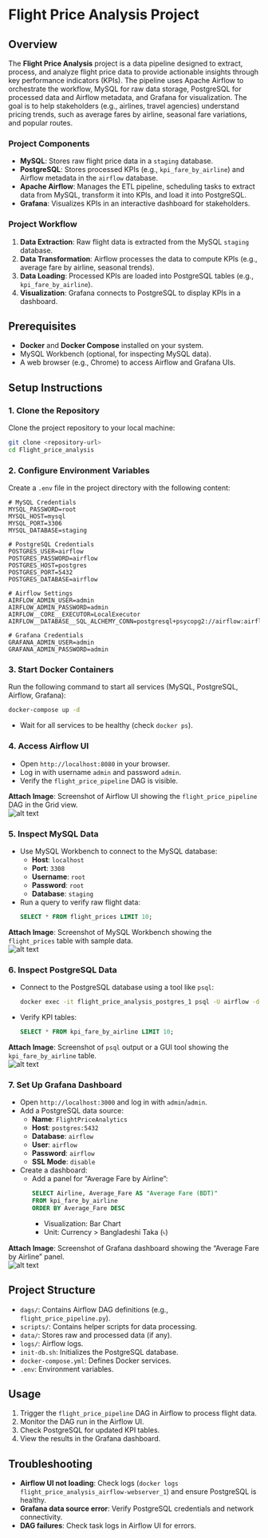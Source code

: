 # Flight Price Analysis Project

## Overview

The **Flight Price Analysis** project is a data pipeline designed to extract, process, and analyze flight price data to provide actionable insights through key performance indicators (KPIs). The pipeline uses Apache Airflow to orchestrate the workflow, MySQL for raw data storage, PostgreSQL for processed data and Airflow metadata, and Grafana for visualization. The goal is to help stakeholders (e.g., airlines, travel agencies) understand pricing trends, such as average fares by airline, seasonal fare variations, and popular routes.

### Project Components

- **MySQL**: Stores raw flight price data in a `staging` database.
- **PostgreSQL**: Stores processed KPIs (e.g., `kpi_fare_by_airline`) and Airflow metadata in the `airflow` database.
- **Apache Airflow**: Manages the ETL pipeline, scheduling tasks to extract data from MySQL, transform it into KPIs, and load it into PostgreSQL.
- **Grafana**: Visualizes KPIs in an interactive dashboard for stakeholders.

### Project Workflow

1. **Data Extraction**: Raw flight data is extracted from the MySQL `staging` database.
2. **Data Transformation**: Airflow processes the data to compute KPIs (e.g., average fare by airline, seasonal trends).
3. **Data Loading**: Processed KPIs are loaded into PostgreSQL tables (e.g., `kpi_fare_by_airline`).
4. **Visualization**: Grafana connects to PostgreSQL to display KPIs in a dashboard.

## Prerequisites

- **Docker** and **Docker Compose** installed on your system.
- MySQL Workbench (optional, for inspecting MySQL data).
- A web browser (e.g., Chrome) to access Airflow and Grafana UIs.

## Setup Instructions

### 1. Clone the Repository
Clone the project repository to your local machine:
```bash
git clone <repository-url>
cd Flight_price_analysis
```

### 2. Configure Environment Variables
Create a `.env` file in the project directory with the following content:
```
# MySQL Credentials
MYSQL_PASSWORD=root
MYSQL_HOST=mysql
MYSQL_PORT=3306
MYSQL_DATABASE=staging

# PostgreSQL Credentials
POSTGRES_USER=airflow
POSTGRES_PASSWORD=airflow
POSTGRES_HOST=postgres
POSTGRES_PORT=5432
POSTGRES_DATABASE=airflow

# Airflow Settings
AIRFLOW_ADMIN_USER=admin
AIRFLOW_ADMIN_PASSWORD=admin
AIRFLOW__CORE__EXECUTOR=LocalExecutor
AIRFLOW__DATABASE__SQL_ALCHEMY_CONN=postgresql+psycopg2://airflow:airflow@postgres:5432/airflow

# Grafana Credentials
GRAFANA_ADMIN_USER=admin
GRAFANA_ADMIN_PASSWORD=admin
```

### 3. Start Docker Containers
Run the following command to start all services (MySQL, PostgreSQL, Airflow, Grafana):
```bash
docker-compose up -d
```
- Wait for all services to be healthy (check `docker ps`).

### 4. Access Airflow UI
- Open `http://localhost:8080` in your browser.
- Log in with username `admin` and password `admin`.
- Verify the `flight_price_pipeline` DAG is visible.

**Attach Image**: Screenshot of Airflow UI showing the `flight_price_pipeline` DAG in the Grid view.  
![alt text](images/AirflowUI1.png)

### 5. Inspect MySQL Data
- Use MySQL Workbench to connect to the MySQL database:
  - **Host**: `localhost`
  - **Port**: `3308`
  - **Username**: `root`
  - **Password**: `root`
  - **Database**: `staging`
- Run a query to verify raw flight data:
  ```sql
  SELECT * FROM flight_prices LIMIT 10;
  ```

**Attach Image**: Screenshot of MySQL Workbench showing the `flight_prices` table with sample data.  
![alt text](images/Workbench.png)

### 6. Inspect PostgreSQL Data
- Connect to the PostgreSQL database using a tool like `psql`:
  ```bash
  docker exec -it flight_price_analysis_postgres_1 psql -U airflow -d airflow
  ```
- Verify KPI tables:
  ```sql
  SELECT * FROM kpi_fare_by_airline LIMIT 10;
  ```

**Attach Image**: Screenshot of `psql` output or a GUI tool showing the `kpi_fare_by_airline` table.  
![alt text](images/Postgres.png)

### 7. Set Up Grafana Dashboard
- Open `http://localhost:3000` and log in with `admin`/`admin`.
- Add a PostgreSQL data source:
  - **Name**: `FlightPriceAnalytics`
  - **Host**: `postgres:5432`
  - **Database**: `airflow`
  - **User**: `airflow`
  - **Password**: `airflow`
  - **SSL Mode**: `disable`
- Create a dashboard:
  - Add a panel for “Average Fare by Airline”:
    ```sql
    SELECT Airline, Average_Fare AS "Average Fare (BDT)"
    FROM kpi_fare_by_airline
    ORDER BY Average_Fare DESC
    ```
    - Visualization: Bar Chart
    - Unit: Currency > Bangladeshi Taka (৳)

**Attach Image**: Screenshot of Grafana dashboard showing the “Average Fare by Airline” panel.  
![alt text](images/Dashboard.png)

## Project Structure

- `dags/`: Contains Airflow DAG definitions (e.g., `flight_price_pipeline.py`).
- `scripts/`: Contains helper scripts for data processing.
- `data/`: Stores raw and processed data (if any).
- `logs/`: Airflow logs.
- `init-db.sh`: Initializes the PostgreSQL database.
- `docker-compose.yml`: Defines Docker services.
- `.env`: Environment variables.

## Usage

1. Trigger the `flight_price_pipeline` DAG in Airflow to process flight data.
2. Monitor the DAG run in the Airflow UI.
3. Check PostgreSQL for updated KPI tables.
4. View the results in the Grafana dashboard.

## Troubleshooting

- **Airflow UI not loading**: Check logs (`docker logs flight_price_analysis_airflow-webserver_1`) and ensure PostgreSQL is healthy.
- **Grafana data source error**: Verify PostgreSQL credentials and network connectivity.
- **DAG failures**: Check task logs in Airflow UI for errors.


